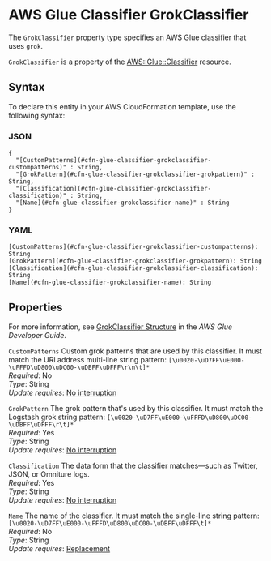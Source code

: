 # AWS Glue Classifier GrokClassifier<a name="aws-properties-glue-classifier-grokclassifier"></a>

<a name="aws-properties-glue-classifier-grokclassifier-description"></a>The `GrokClassifier` property type specifies an AWS Glue classifier that uses `grok`\.

<a name="aws-properties-glue-classifier-grokclassifier-inheritance"></a> `GrokClassifier` is a property of the [AWS::Glue::Classifier](aws-resource-glue-classifier.md) resource\.

## Syntax<a name="aws-properties-glue-classifier-grokclassifier-syntax"></a>

To declare this entity in your AWS CloudFormation template, use the following syntax:

### JSON<a name="aws-properties-glue-classifier-grokclassifier-syntax.json"></a>

```
{
  "[CustomPatterns](#cfn-glue-classifier-grokclassifier-custompatterns)" : String,
  "[GrokPattern](#cfn-glue-classifier-grokclassifier-grokpattern)" : String,
  "[Classification](#cfn-glue-classifier-grokclassifier-classification)" : String,
  "[Name](#cfn-glue-classifier-grokclassifier-name)" : String
}
```

### YAML<a name="aws-properties-glue-classifier-grokclassifier-syntax.yaml"></a>

```
[CustomPatterns](#cfn-glue-classifier-grokclassifier-custompatterns): String
[GrokPattern](#cfn-glue-classifier-grokclassifier-grokpattern): String
[Classification](#cfn-glue-classifier-grokclassifier-classification): String
[Name](#cfn-glue-classifier-grokclassifier-name): String
```

## Properties<a name="aws-properties-glue-classifier-grokclassifier-properties"></a>

For more information, see [GrokClassifier Structure](http://docs.aws.amazon.com/glue/latest/dg/aws-glue-api-crawler-classifiers.html#aws-glue-api-crawler-classifiers-GrokClassifier) in the *AWS Glue Developer Guide*\.

`CustomPatterns`  <a name="cfn-glue-classifier-grokclassifier-custompatterns"></a>
Custom grok patterns that are used by this classifier\. It must match the URI address multi\-line string pattern: `[\u0020-\uD7FF\uE000-\uFFFD\uD800\uDC00-\uDBFF\uDFFF\r\n\t]*`  
 *Required*: No  
 *Type*: String  
 *Update requires*: [No interruption](using-cfn-updating-stacks-update-behaviors.md#update-no-interrupt) 

`GrokPattern`  <a name="cfn-glue-classifier-grokclassifier-grokpattern"></a>
The grok pattern that's used by this classifier\. It must match the Logstash grok string pattern: `[\u0020-\uD7FF\uE000-\uFFFD\uD800\uDC00-\uDBFF\uDFFF\r\t]*`  
 *Required*: Yes  
 *Type*: String  
 *Update requires*: [No interruption](using-cfn-updating-stacks-update-behaviors.md#update-no-interrupt) 

`Classification`  <a name="cfn-glue-classifier-grokclassifier-classification"></a>
The data form that the classifier matches—such as Twitter, JSON, or Omniture logs\.  
 *Required*: Yes  
 *Type*: String  
 *Update requires*: [No interruption](using-cfn-updating-stacks-update-behaviors.md#update-no-interrupt) 

`Name`  <a name="cfn-glue-classifier-grokclassifier-name"></a>
The name of the classifier\. It must match the single\-line string pattern: `[\u0020-\uD7FF\uE000-\uFFFD\uD800\uDC00-\uDBFF\uDFFF\t]*`  
 *Required*: No  
 *Type*: String  
 *Update requires*: [Replacement](using-cfn-updating-stacks-update-behaviors.md#update-replacement) 